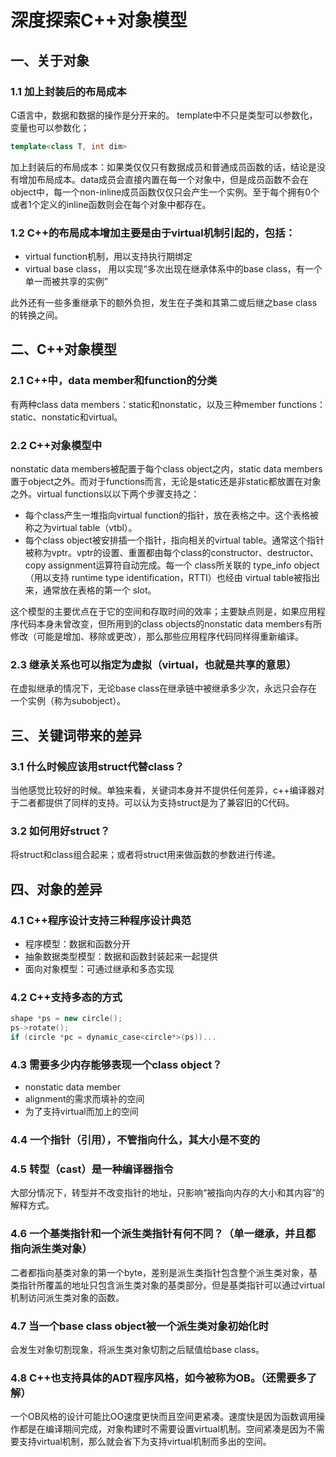# 深度探索C++对象模型

## 一、关于对象

### 1.1 加上封装后的布局成本

C语言中，数据和数据的操作是分开来的。
template中不只是类型可以参数化，变量也可以参数化；

```cpp
template<class T, int dim>
```

加上封装后的布局成本：如果类仅仅只有数据成员和普通成员函数的话，结论是没有增加布局成本。data成员会直接内置在每一个对象中，但是成员函数不会在object中，每一个non-inline成员函数仅仅只会产生一个实例。至于每个拥有0个或者1个定义的inline函数则会在每个对象中都存在。

### 1.2 C++的布局成本增加主要是由于virtual机制引起的，包括：

-   virtual function机制，用以支持执行期绑定
-   virtual base class， 用以实现“多次出现在继承体系中的base class，有一个单一而被共享的实例”

此外还有一些多重继承下的额外负担，发生在子类和其第二或后继之base class的转换之间。

## 二、C++对象模型

### 2.1 C++中，data member和function的分类

有两种class data members：static和nonstatic，以及三种member functions：static、nonstatic和virtual。

### 2.2 C++对象模型中

nonstatic data members被配置于每个class object之内，static data members置于object之外。而对于functions而言，无论是static还是非static都放置在对象之外。virtual functions以以下两个步骤支持之：

-   每个class产生一堆指向virtual function的指针，放在表格之中。这个表格被称之为virtual table（vtbl）。
-   每个class object被安排插一个指针，指向相关的virtual table。通常这个指针被称为vptr。vptr的设置、重置都由每个class的constructor、destructor、copy assignment运算符自动完成。每一个 class所关联的 type_info object（用以支持 runtime type identification，RTTI）也经由 virtual table被指出来，通常放在表格的第一个 slot。

这个模型的主要优点在于它的空间和存取时间的效率；主要缺点则是，如果应用程序代码本身未曾改变，但所用到的class objects的nonstatic data members有所修改（可能是增加、移除或更改），那么那些应用程序代码同样得重新编译。

### 2.3 继承关系也可以指定为虚拟（virtual，也就是共享的意思）

在虚拟继承的情况下，无论base class在继承链中被继承多少次，永远只会存在一个实例（称为subobject）。

## 三、关键词带来的差异

### 3.1 什么时候应该用struct代替class？

当他感觉比较好的时候。单独来看，关键词本身并不提供任何差异，c++编译器对于二者都提供了同样的支持。可以认为支持struct是为了兼容旧的C代码。

### 3.2 如何用好struct？

将struct和class组合起来；或者将struct用来做函数的参数进行传递。

## 四、对象的差异

### 4.1 C++程序设计支持三种程序设计典范

-   程序模型：数据和函数分开
-   抽象数据类型模型：数据和函数封装起来一起提供
-   面向对象模型：可通过继承和多态实现

### 4.2 C++支持多态的方式

```cpp
shape *ps = new circle();
ps->rotate();
if (circle *pc = dynamic_case<circle*>(ps))...
```

### 4.3 需要多少内存能够表现一个class object？

-   nonstatic data member
-   alignment的需求而填补的空间
-   为了支持virtual而加上的空间

### 4.4 一个指针（引用），不管指向什么，其大小是不变的

### 4.5 转型（cast）是一种编译器指令

大部分情况下，转型并不改变指针的地址，只影响“被指向内存的大小和其内容”的解释方式。

### 4.6 一个基类指针和一个派生类指针有何不同？（单一继承，并且都指向派生类对象）

二者都指向基类对象的第一个byte，差别是派生类指针包含整个派生类对象，基类指针所覆盖的地址只包含派生类对象的基类部分。但是基类指针可以通过virtual机制访问派生类对象的函数。

### 4.7 当一个base class object被一个派生类对象初始化时

会发生对象切割现象，将派生类对象切割之后赋值给base class。

### 4.8 C++也支持具体的ADT程序风格，如今被称为OB。（还需要多了解）

一个OB风格的设计可能比OO速度更快而且空间更紧凑。速度快是因为函数调用操作都是在编译期间完成，对象构建时不需要设置virtual机制。空间紧凑是因为不需要支持virtual机制，那么就会省下为支持virtual机制而多出的空间。

















